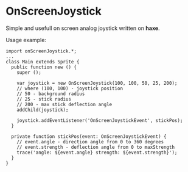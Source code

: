 OnScreenJoystick
=====================

Simple and usefull on screen analog joystick written on **haxe**.

Usage example:
```
import onScreenJoystick.*;
...
class Main extends Sprite {
  public function new () {
    super ();
    
    var joystick = new OnScreenJoystick(100, 100, 50, 25, 200);
    // where (100, 100) - joystick position
    // 50 - background radius
    // 25 - stick radius
    // 200 - max stick deflection angle
    addChild(joystick);
    
    joystick.addEventListener('OnScreenJoystickEvent', stickPos);
  }
  
  private function stickPos(event: OnScreenJoystickEvent) {
    // event.angle - direction angle from 0 to 360 degrees
    // event.strength - deflection angle from 0 to maxStrength
    trace('angle: ${event.angle} strength: ${event.strength}');
  }
}

```
